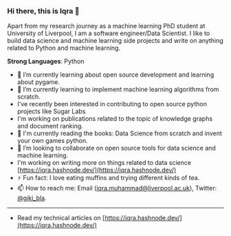 ### Hi there, this is Iqra 👋

Apart from my research journey as a machine learning PhD student at University of Liverpool, I am a software engineer/Data Scientist. I like to build data science and machine learning side projects and write on anything related to Python and machine learning. 

**Strong Languages**: Python 
  
- 🔭 I’m currently learning about open source development and learning about pygame.
- 🌱 I’m currently learning to implement machine learning algorithms from scratch.
- I've recently been interested in contributing to open source python projects like Sugar Labs
- I'm working on publications related to the topic of knowledge graphs and document ranking.
- :book: I'm currently reading the books: Data Science from scratch and invent your own games python.
- 👯 I’m looking to collaborate on open source tools for data science and machine learning.
- I'm working on writing more on things related to data science [https://iqra.hashnode.dev/](https://iqra.hashnode.dev/)
- ⚡ Fun fact: I love eating muffins and trying different kinds of tea. 
- 📫 How to reach me: Email (iqra.muhammad@liverpool.ac.uk), Twitter: [@giki_bla](https://twitter.com/giki_bla).
--------------

- Read my technical articles on [https://iqra.hashnode.dev/](https://iqra.hashnode.dev/)



